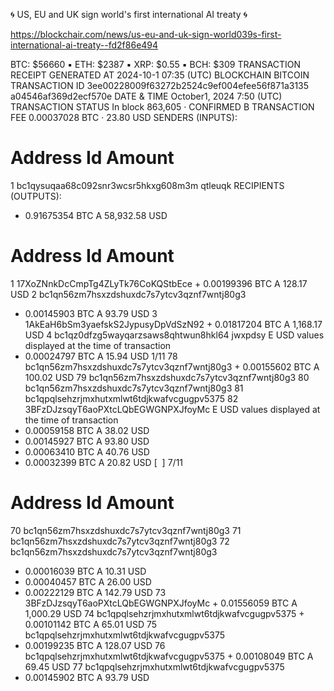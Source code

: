 🌀  US, EU and UK sign world&#039;s first international AI treaty  🌀

https://blockchair.com/news/us-eu-and-uk-sign-world039s-first-international-ai-treaty--fd2f86e494

BTC: $56660 ▪️ ETH: $2387 ▪️ XRP: $0.55 ▪️ BCH: $309
TRANSACTION RECEIPT
GENERATED AT 2024-10-1 07:35 (UTC)
BLOCKCHAIN BITCOIN
TRANSACTION ID 3ee00228009f63272b2524c9ef004efee56f871a3135 a04546af369d2ecf570e
DATE & TIME October1, 2024 7:50 (UTC)
TRANSACTION STATUS In block 863,605 · CONFIRMED B
TRANSACTION FEE 0.00037028 BTC · 23.80 USD
SENDERS (INPUTS):
# Address Id Amount
1 bc1qysuqaa68c092snr3wcsr5hkxg608m3m qtleuqk
RECIPIENTS (OUTPUTS):
- 0.91675354 BTC A 58,932.58 USD
# Address Id Amount
1 17XoZNnkDcCmpTg4ZLyTk76CoKQStbEce + 0.00199396 BTC A 128.17 USD
2 bc1qn56zm7hsxzdshuxdc7s7ytcv3qznf7wntj80g3
+ 0.00145903 BTC A 93.79 USD
3 1AkEaH6bSm3yaefskS2JypusyDpVdSzN92 + 0.01817204 BTC A 1,168.17 USD
4 bc1qz0dfzg5wayqarzsaws8qhtwun8hkl64 jwxpdsy
E USD values displayed at the time of transaction
+ 0.00024797 BTC A 15.94 USD
1/11
78 bc1qn56zm7hsxzdshuxdc7s7ytcv3qznf7wntj80g3 + 0.00155602 BTC A 100.02 USD
79 bc1qn56zm7hsxzdshuxdc7s7ytcv3qznf7wntj80g3
80 bc1qn56zm7hsxzdshuxdc7s7ytcv3qznf7wntj80g3
81 bc1qpqlsehzrjmxhutxmlwt6tdjkwafvcgugpv5375
82 3BFzDJzsqyT6aoPXtcLQbEGWGNPXJfoyMc
E USD values displayed at the time of transaction
+ 0.00059158 BTC A 38.02 USD
+ 0.00145927 BTC A 93.80 USD
+ 0.00063410 BTC A 40.76 USD
+ 0.00032399 BTC A 20.82 USD
[  ] 7/11
# Address Id Amount
70 bc1qn56zm7hsxzdshuxdc7s7ytcv3qznf7wntj80g3
71 bc1qn56zm7hsxzdshuxdc7s7ytcv3qznf7wntj80g3
72 bc1qn56zm7hsxzdshuxdc7s7ytcv3qznf7wntj80g3
+ 0.00016039 BTC A 10.31 USD
+ 0.00040457 BTC A 26.00 USD
+ 0.00222129 BTC A 142.79 USD
73 3BFzDJzsqyT6aoPXtcLQbEGWGNPXJfoyMc + 0.01556059 BTC A 1,000.29 USD
74 bc1qpqlsehzrjmxhutxmlwt6tdjkwafvcgugpv5375 + 0.00101142 BTC A 65.01 USD
75 bc1qpqlsehzrjmxhutxmlwt6tdjkwafvcgugpv5375
+ 0.00199235 BTC A 128.07 USD 
76
bc1qpqlsehzrjmxhutxmlwt6tdjkwafvcgugpv5375 + 0.00108049 BTC A 69.45 USD
77 bc1qpqlsehzrjmxhutxmlwt6tdjkwafvcgugpv5375
+ 0.00145902 BTC A 93.79 USD